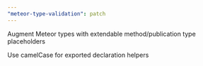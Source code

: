 ```yaml
---
"meteor-type-validation": patch
---
```


Augment Meteor types with extendable method/publication type placeholders

Use camelCase for exported declaration helpers
